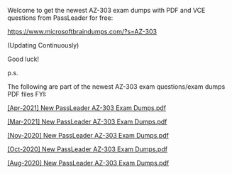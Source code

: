 Welcome to get the newest AZ-303 exam dumps with PDF and VCE questions from PassLeader for free:

https://www.microsoftbraindumps.com/?s=AZ-303

(Updating Continuously)

Good luck!

p.s.

The following are part of the newest AZ-303 exam questions/exam dumps PDF files FYI:

[[Apr-2021] New PassLeader AZ-303 Exam Dumps.pdf](https://github.com/AZ-303-Exam-Dumps-PDF-VCE-Questions/AZ-303-Exam-Dumps-PDF-VCE-Questions/files/6763020/Apr-2021.New.PassLeader.AZ-303.Exam.Dumps.pdf)

[[Mar-2021] New PassLeader AZ-303 Exam Dumps.pdf](https://github.com/AZ-303-Exam-Dumps-PDF-VCE-Questions/AZ-303-Exam-Dumps-PDF-VCE-Questions/files/6763026/Mar-2021.New.PassLeader.AZ-303.Exam.Dumps.pdf)

[[Nov-2020] New PassLeader AZ-303 Exam Dumps.pdf](https://github.com/AZ-303-Exam-Dumps-PDF-VCE-Questions/AZ-303-Exam-Dumps-PDF-VCE-Questions/files/6763031/Nov-2020.New.PassLeader.AZ-303.Exam.Dumps.pdf)

[[Oct-2020] New PassLeader AZ-303 Exam Dumps.pdf](https://github.com/AZ-303-Exam-Dumps-PDF-VCE-Questions/AZ-303-Exam-Dumps-PDF-VCE-Questions/files/6763039/Oct-2020.New.PassLeader.AZ-303.Exam.Dumps.pdf)

[[Aug-2020] New PassLeader AZ-303 Exam Dumps.pdf](https://github.com/AZ-303-Exam-Dumps-PDF-VCE-Questions/AZ-303-Exam-Dumps-PDF-VCE-Questions/files/6763043/Aug-2020.New.PassLeader.AZ-303.Exam.Dumps.pdf)
